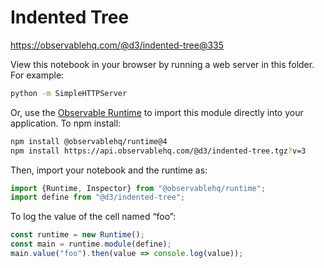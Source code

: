 # Indented Tree

https://observablehq.com/@d3/indented-tree@335

View this notebook in your browser by running a web server in this folder. For
example:

~~~sh
python -m SimpleHTTPServer
~~~

Or, use the [Observable Runtime](https://github.com/observablehq/runtime) to
import this module directly into your application. To npm install:

~~~sh
npm install @observablehq/runtime@4
npm install https://api.observablehq.com/@d3/indented-tree.tgz?v=3
~~~

Then, import your notebook and the runtime as:

~~~js
import {Runtime, Inspector} from "@observablehq/runtime";
import define from "@d3/indented-tree";
~~~

To log the value of the cell named “foo”:

~~~js
const runtime = new Runtime();
const main = runtime.module(define);
main.value("foo").then(value => console.log(value));
~~~
